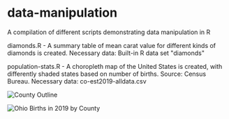 # data-manipulation
A compilation of different scripts demonstrating data manipulation in R

diamonds.R - A summary table of mean carat value for different kinds of diamonds is created. Necessary data: Built-in R data set "diamonds"

population-stats.R - A choropleth map of the United States is created, with differently shaded states based on number of births. Source: Census Bureau. Necessary data: co-est2019-alldata.csv

![County Outline](https://user-images.githubusercontent.com/37934117/131414782-a6abd7ab-b4ec-45eb-ae03-9b310551d30d.png)

![Ohio Births in 2019 by County](https://user-images.githubusercontent.com/37934117/131414429-92533338-385c-4c5d-9aab-0db60a05af93.png)

